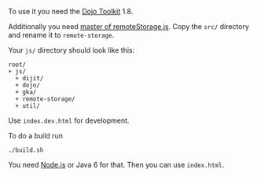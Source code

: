 To use it you need the [Dojo Toolkit](http://dojotoolkit.org/) 1.8.

Additionally you need [master of remoteStorage.js](https://github.com/RemoteStorage/remoteStorage.js). Copy the `src/` directory and rename it to `remote-storage`.

Your `js/` directory should look like this:

```
root/
+ js/
  + dijit/
  + dojo/
  + gka/
  + remote-storage/
  + util/
```

Use `index.dev.html` for development.

To do a build run

    ./build.sh

You need [Node.js](http://nodejs.org/) or Java 6 for that. Then you can use `index.html`.
